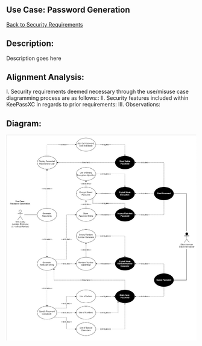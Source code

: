 ## Use Case: Password Generation

[Back to Security Requirements](https://github.com/JCKelley-CYBR/CYBR-8420-SoftwareAssurance/blob/main/SecurityRequirements.md)

## Description:
Description goes here

## Alignment Analysis:
I. Security requirements deemed necessary through the use/misuse case diagramming process are as follows::
II. Security features included within KeePassXC in regards to prior requirements:
III. Observations:


## Diagram:
<img src="Generate-Password.jpg" alt="Password Generation Diagram" />
